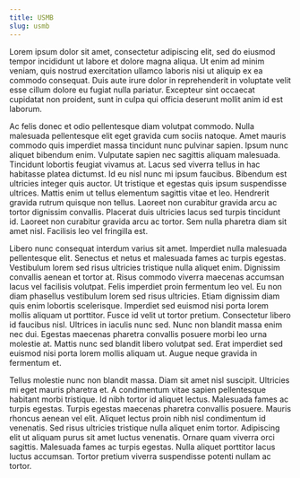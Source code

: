 ```yaml
---
title: USMB
slug: usmb
---
```


Lorem ipsum dolor sit amet, consectetur adipiscing elit, sed do eiusmod tempor incididunt ut labore et dolore magna aliqua.
Ut enim ad minim veniam, quis nostrud exercitation ullamco laboris nisi ut aliquip ex ea commodo consequat.
Duis aute irure dolor in reprehenderit in voluptate velit esse cillum dolore eu fugiat nulla pariatur.
Excepteur sint occaecat cupidatat non proident, sunt in culpa qui officia deserunt mollit anim id est laborum.

Ac felis donec et odio pellentesque diam volutpat commodo.
Nulla malesuada pellentesque elit eget gravida cum sociis natoque.
Amet mauris commodo quis imperdiet massa tincidunt nunc pulvinar sapien.
Ipsum nunc aliquet bibendum enim.
Vulputate sapien nec sagittis aliquam malesuada.
Tincidunt lobortis feugiat vivamus at.
Lacus sed viverra tellus in hac habitasse platea dictumst.
Id eu nisl nunc mi ipsum faucibus.
Bibendum est ultricies integer quis auctor.
Ut tristique et egestas quis ipsum suspendisse ultrices.
Mattis enim ut tellus elementum sagittis vitae et leo.
Hendrerit gravida rutrum quisque non tellus.
Laoreet non curabitur gravida arcu ac tortor dignissim convallis.
Placerat duis ultricies lacus sed turpis tincidunt id.
Laoreet non curabitur gravida arcu ac tortor.
Sem nulla pharetra diam sit amet nisl.
Facilisis leo vel fringilla est.

Libero nunc consequat interdum varius sit amet.
Imperdiet nulla malesuada pellentesque elit.
Senectus et netus et malesuada fames ac turpis egestas.
Vestibulum lorem sed risus ultricies tristique nulla aliquet enim.
Dignissim convallis aenean et tortor at.
Risus commodo viverra maecenas accumsan lacus vel facilisis volutpat.
Felis imperdiet proin fermentum leo vel.
Eu non diam phasellus vestibulum lorem sed risus ultricies.
Etiam dignissim diam quis enim lobortis scelerisque.
Imperdiet sed euismod nisi porta lorem mollis aliquam ut porttitor.
Fusce id velit ut tortor pretium.
Consectetur libero id faucibus nisl.
Ultrices in iaculis nunc sed.
Nunc non blandit massa enim nec dui.
Egestas maecenas pharetra convallis posuere morbi leo urna molestie at.
Mattis nunc sed blandit libero volutpat sed.
Erat imperdiet sed euismod nisi porta lorem mollis aliquam ut.
Augue neque gravida in fermentum et.

Tellus molestie nunc non blandit massa.
Diam sit amet nisl suscipit.
Ultricies mi eget mauris pharetra et.
A condimentum vitae sapien pellentesque habitant morbi tristique.
Id nibh tortor id aliquet lectus.
Malesuada fames ac turpis egestas.
Turpis egestas maecenas pharetra convallis posuere.
Mauris rhoncus aenean vel elit.
Aliquet lectus proin nibh nisl condimentum id venenatis.
Sed risus ultricies tristique nulla aliquet enim tortor.
Adipiscing elit ut aliquam purus sit amet luctus venenatis.
Ornare quam viverra orci sagittis.
Malesuada fames ac turpis egestas.
Nulla aliquet porttitor lacus luctus accumsan.
Tortor pretium viverra suspendisse potenti nullam ac tortor.